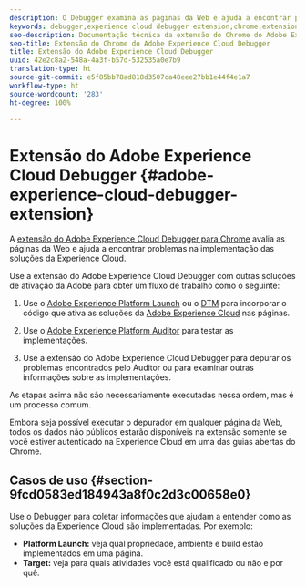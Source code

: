 ```yaml
---
description: O Debugger examina as páginas da Web e ajuda a encontrar problemas na implementação das soluções da Experience Cloud
keywords: debugger;experience cloud debugger extension;chrome;extension
seo-description: Documentação técnica da extensão do Chrome do Adobe Experience Cloud Debugger - examine as páginas da Web e compreenda os problemas das implementações da solução da Experience Cloud
seo-title: Extensão do Chrome do Adobe Experience Cloud Debugger
title: Extensão do Adobe Experience Cloud Debugger
uuid: 42e2c8a2-548a-4a3f-b57d-532535a0e7b9
translation-type: ht
source-git-commit: e5f85bb78ad818d3507ca48eee27bb1e44f4e1a7
workflow-type: ht
source-wordcount: '283'
ht-degree: 100%

---
```



# Extensão do Adobe Experience Cloud Debugger {#adobe-experience-cloud-debugger-extension}

A [extensão do Adobe Experience Cloud Debugger para Chrome](https://chrome.google.com/webstore/detail/adobe-experience-cloud-de/ocdmogmohccmeicdhlhhgepeaijenapj) avalia as páginas da Web e ajuda a encontrar problemas na implementação das soluções da Experience Cloud.

Use a extensão do Adobe Experience Cloud Debugger com outras soluções de ativação da Adobe para obter um fluxo de trabalho como o seguinte:

1. Use o [Adobe Experience Platform Launch](https://docs.adobe.com/content/help/pt-BR/launch/using/overview.html) ou o [DTM](https://docs.adobe.com/content/help/pt-BR/dtm/using/dtm-home.html) para incorporar o código que ativa as soluções da [Adobe Experience Cloud](https://docs.adobe.com/content/help/pt-BR/experience-cloud/user-guides/home.html) nas páginas.

1. Use o [Adobe Experience Platform Auditor](https://docs.adobe.com/content/help/pt-BR/auditor/using/overview.html) para testar as implementações.
1. Use a extensão do Adobe Experience Cloud Debugger para depurar os problemas encontrados pelo Auditor ou para examinar outras informações sobre as implementações.

As etapas acima não são necessariamente executadas nessa ordem, mas é um processo comum.

Embora seja possível executar o depurador em qualquer página da Web, todos os dados não públicos estarão disponíveis na extensão somente se você estiver autenticado na Experience Cloud em uma das guias abertas do Chrome.

## Casos de uso {#section-9fcd0583ed184943a8f0c2d3c00658e0}

Use o Debugger para coletar informações que ajudam a entender como as soluções da Experience Cloud são implementadas. Por exemplo:

* **Platform Launch:** veja qual propriedade, ambiente e build estão implementados em uma página.
* **Target:** veja para quais atividades você está qualificado ou não e por quê.
